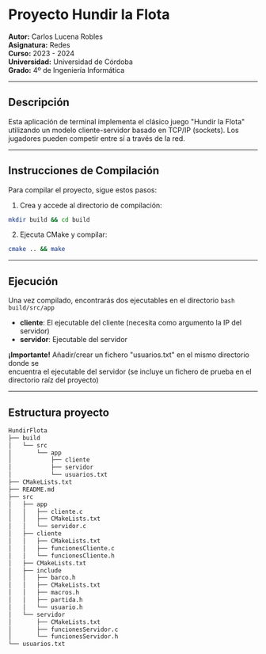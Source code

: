 # Proyecto Hundir la Flota

**Autor:** Carlos Lucena Robles  
**Asignatura:** Redes  
**Curso:** 2023 - 2024  
**Universidad:** Universidad de Córdoba  
**Grado:** 4º de Ingeniería Informática  

---

## Descripción

Esta aplicación de terminal implementa el clásico juego "Hundir la Flota" utilizando un modelo cliente-servidor basado en TCP/IP (sockets). Los jugadores pueden competir entre sí a través de la red.

---

## Instrucciones de Compilación

Para compilar el proyecto, sigue estos pasos:

1. Crea y accede al directorio de compilación:
```bash
mkdir build && cd build
```
	
2. Ejecuta CMake y compilar:
```bash
cmake .. && make
```

---
		
##  Ejecución

Una vez compilado, encontrarás dos ejecutables en el directorio 
```bash build/src/app ```

- **cliente**: El ejecutable del cliente (necesita como argumento la IP del servidor)
- **servidor**: Ejecutable del servidor
		
**¡Importante!** Añadir/crear un fichero "usuarios.txt" en el mismo directorio donde se 	
encuentra el ejecutable del servidor (se incluye un fichero de prueba en el directorio raíz del proyecto)
	
---

##  Estructura proyecto

```bash
HundirFlota
├── build
│   └── src
│       └── app
│           ├── cliente
│           ├── servidor
│           └── usuarios.txt
├── CMakeLists.txt
├── README.md
├── src
│   ├── app
│   │   ├── cliente.c
│   │   ├── CMakeLists.txt
│   │   └── servidor.c
│   ├── cliente
│   │   ├── CMakeLists.txt
│   │   ├── funcionesCliente.c
│   │   └── funcionesCliente.h
│   ├── CMakeLists.txt
│   ├── include
│   │   ├── barco.h
│   │   ├── CMakeLists.txt
│   │   ├── macros.h
│   │   ├── partida.h
│   │   └── usuario.h
│   └── servidor
│       ├── CMakeLists.txt
│       ├── funcionesServidor.c
│       └── funcionesServidor.h
└── usuarios.txt
```	
